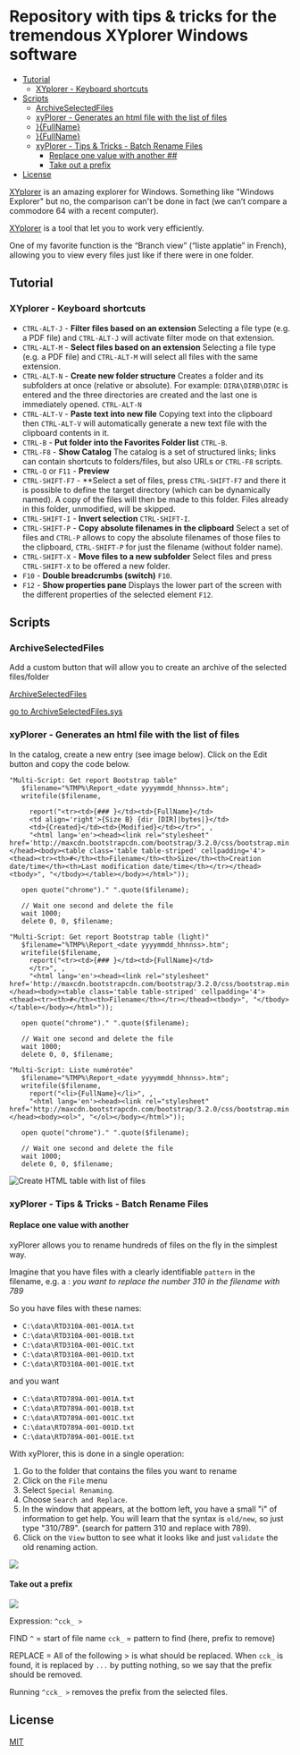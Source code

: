 ﻿# Repository with tips & tricks for the tremendous XYplorer Windows software

<!-- table-of-contents - start -->
* [Tutorial](#tutorial)
    * [XYplorer - Keyboard shortcuts](#xyplorer-keyboard-shortcuts)
* [Scripts](#scripts)
    * [ArchiveSelectedFiles](#archiveselectedfiles)
    * [xyPlorer - Generates an html file with the list of files](#xyplorer-generates-an-html-file-with-the-list-of-files)
    * [}</td><td>{FullName}</td>](#<td><td>fullname<td>)
    * [}</td><td>{FullName}</td>](#<td><td>fullname<td>)
    * [xyPlorer - Tips & Tricks - Batch Rename Files](#xyplorer-tips-&-tricks-batch-rename-files)
       * [Replace one value with another ##](#replace-one-value-with-another-)
       * [Take out a prefix](#take-out-a-prefix)
* [License](#license)
<!-- table-of-contents - end -->

[XYplorer](https://www.xyplorer.com/) is an amazing explorer for Windows.  Something like "Windows Explorer" but no, the comparison can't be done in fact (we can’t compare a commodore 64 with a recent computer).

[XYplorer](https://www.xyplorer.com/) is a tool that let you to work very efficiently.

One of my favorite function is the “Branch view” (“liste applatie” in French), allowing you to view every files just like if there were in one folder.

## Tutorial

### XYplorer - Keyboard shortcuts

* `CTRL-ALT-J` - **Filter files based on an extension** Selecting a file type (e.g. a PDF file) and `CTRL-ALT-J` will activate filter mode on that extension.
* `CTRL-ALT-M` - **Select files based on an extension** Selecting a file type (e.g. a PDF file) and `CTRL-ALT-M` will select all files with the same extension.
* `CTRL-ALT-N` - **Create new folder structure** Creates a folder and its subfolders at once (relative or absolute). For example: `DIRA\DIRB\DIRC` is entered and the three directories are created and the last one is immediately opened. `CTRL-ALT-N`
* `CTRL-ALT-V` - **Paste text into new file** Copying text into the clipboard then `CTRL-ALT-V` will automatically generate a new text file with the clipboard contents in it.
* `CTRL-B` - **Put folder into the Favorites Folder list** `CTRL-B`.
* `CTRL-F8` - **Show Catalog** The catalog is a set of structured links; links can contain shortcuts to folders/files, but also URLs or `CTRL-F8` scripts.
* `CTRL-Q` or `F11` - **Preview**
* `CTRL-SHIFT-F7` - **Select a set of files, press `CTRL-SHIFT-F7` and there it is possible to define the target directory (which can be dynamically named). A copy of the files will then be made to this folder.  Files already in this folder, unmodified, will be skipped.
* `CTRL-SHIFT-I` - **Invert selection** `CTRL-SHIFT-I`.
* `CTRL-SHIFT-P` - **Copy absolute filenames in the clipboard** Select a set of files and `CTRL-P` allows to copy the absolute filenames of those files to the clipboard, `CTRL-SHIFT-P` for just the filename (without folder name).
* `CTRL-SHIFT-X` - **Move files to a new subfolder** Select files and press `CTRL-SHIFT-X` to be offered a new folder.
* `F10` - **Double breadcrumbs (switch)** `F10`.
* `F12` - **Show properties pane** Displays the lower part of the screen with the different properties of the selected element `F12`.

## Scripts

### ArchiveSelectedFiles

Add a custom button that will allow you to create an archive of the selected files/folder

[ArchiveSelectedFiles](./images/ArchiveSelectedFiles.png)

[go to ArchiveSelectedFiles.sys](./ArchiveSelectedFiles.sys)

### xyPlorer - Generates an html file with the list of files

In the catalog, create a new entry (see image below).  Click on the Edit button and copy the code below.

```text
"Multi-Script: Get report Bootstrap table"
   $filename="%TMP%\Report_<date yyyymmdd_hhnnss>.htm";
   writefile($filename,

     report("<tr><td>{### }</td><td>{FullName}</td>
     <td align='right'>{Size B} {dir [DIR]|bytes|}</td>
     <td>{Created}</td><td>{Modified}</td></tr>", ,
     "<html lang='en'><head><link rel="stylesheet" href='http://maxcdn.bootstrapcdn.com/bootstrap/3.2.0/css/bootstrap.min.css'></head><body><table class='table table-striped' cellpadding='4'><thead><tr><th>#</th><th>Filename</th><th>Size</th><th>Creation date/time</th><th>Last modification date/time</th></tr></thead><tbody>", "</tbody></table></body></html>"));

   open quote("chrome")." ".quote($filename);

   // Wait one second and delete the file
   wait 1000;
   delete 0, 0, $filename;

"Multi-Script: Get report Bootstrap table (light)"
   $filename="%TMP%\Report_<date yyyymmdd_hhnnss>.htm";
   writefile($filename,
     report("<tr><td>{### }</td><td>{FullName}</td>
     </tr>", ,
     "<html lang='en'><head><link rel="stylesheet" href='http://maxcdn.bootstrapcdn.com/bootstrap/3.2.0/css/bootstrap.min.css'></head><body><table class='table table-striped' cellpadding='4'><thead><tr><th>#</th><th>Filename</th></tr></thead><tbody>", "</tbody></table></body></html>"));

   open quote("chrome")." ".quote($filename);

   // Wait one second and delete the file
   wait 1000;
   delete 0, 0, $filename;

"Multi-Script: Liste numérotée"
   $filename="%TMP%\Report_<date yyyymmdd_hhnnss>.htm";
   writefile($filename,
     report("<li>{FullName}</li>", ,
     "<html lang='en'><head><link rel="stylesheet" href='http://maxcdn.bootstrapcdn.com/bootstrap/3.2.0/css/bootstrap.min.css'></head><body><ol>", "</ol></body></html>"));

   open quote("chrome")." ".quote($filename);

   // Wait one second and delete the file
   wait 1000;
   delete 0, 0, $filename;
```

![Create HTML table with list of files](./020-scripts/MakeHtmlTableListOfFiles/images/script_create_table.png)

### xyPlorer - Tips & Tricks - Batch Rename Files

#### Replace one value with another ##

xyPlorer allows you to rename hundreds of files on the fly in the simplest way.

Imagine that you have files with a clearly identifiable `pattern` in the filename, e.g. a : *you want to replace the number 310 in the filename with 789*

So you have files with these names:

* `C:\data\RTD310A-001-001A.txt`
* `C:\data\RTD310A-001-001B.txt`
* `C:\data\RTD310A-001-001C.txt`
* `C:\data\RTD310A-001-001D.txt`
* `C:\data\RTD310A-001-001E.txt`

and you want

* `C:\data\RTD789A-001-001A.txt`
* `C:\data\RTD789A-001-001B.txt`
* `C:\data\RTD789A-001-001C.txt`
* `C:\data\RTD789A-001-001D.txt`
* `C:\data\RTD789A-001-001E.txt`

With xyPlorer, this is done in a single operation:

1. Go to the folder that contains the files you want to rename
2. Click on the `File` menu
3. Select `Special Renaming`.
4. Choose `Search and Replace`.
5. In the window that appears, at the bottom left, you have a small "i" of information to get help. You will learn that the syntax is `old/new`, so just type "310/789". (search for pattern 310 and replace with 789).
6. Click on the `View` button to see what it looks like and just `validate` the old renaming action.

![](./030-batch/rename/images/xyplorer_rename_search_replace.png)

#### Take out a prefix

![](./030-batch/rename/images/xyplorer_rename_batch.png)

Expression: `^cck_ >`

FIND
`^` = start of file name
`cck_` = pattern to find (here, prefix to remove)

REPLACE
= All of the following > is what should be replaced.   When `cck_` is found, it is replaced by `...`
by putting nothing, so we say that the prefix should be removed.

Running `^cck_ >` removes the prefix from the selected files.

## License

[MIT](LICENSE)

